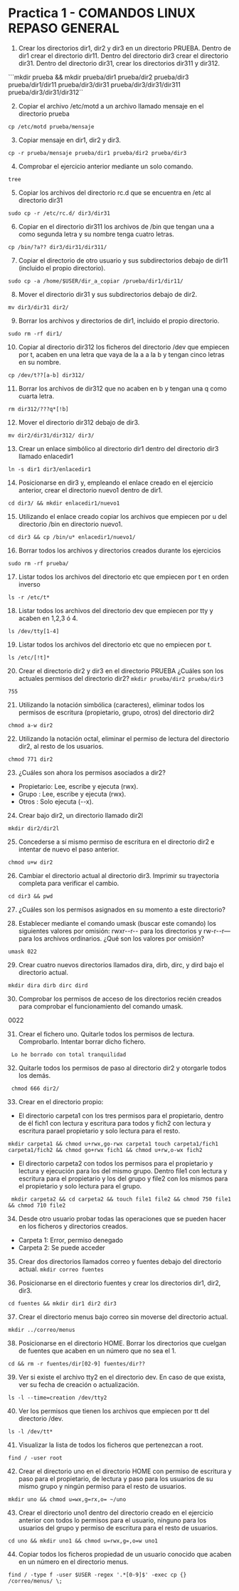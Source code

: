 # Practica 1 - COMANDOS LINUX REPASO GENERAL

1. Crear los directorios dir1, dir2 y dir3 en un directorio PRUEBA. Dentro de dir1 crear el
directorio dir11. Dentro del directorio dir3 crear el directorio dir31. Dentro del directorio
dir31, crear los directorios dir311 y dir312.

```mkdir prueba && mkdir prueba/dir1 prueba/dir2 prueba/dir3 prueba/dir1/dir11 prueba/dir3/dir31 prueba/dir3/dir31/dir311 prueba/dir3/dir31/dir312``

2. Copiar el archivo /etc/motd a un archivo llamado mensaje en el directorio prueba

```cp /etc/motd prueba/mensaje```

3. Copiar mensaje en dir1, dir2 y dir3. 

```cp -r prueba/mensaje prueba/dir1 prueba/dir2 prueba/dir3 ```

4. Comprobar el ejercicio anterior mediante un solo comando.
 
```tree ```

5. Copiar los archivos del directorio rc.d que se encuentra en /etc al directorio dir31

``` sudo cp -r /etc/rc.d/ dir3/dir31 ```

6. Copiar en el directorio dir311 los archivos de /bin que tengan una a como segunda letra y su nombre tenga cuatro letras.

``` cp /bin/?a?? dir3/dir31/dir311/ ```

7. Copiar el directorio de otro usuario y sus subdirectorios debajo de dir11 (incluido el propio directorio).

```sudo cp -a /home/$USER/dir_a_copiar /prueba/dir1/dir11/```

8. Mover el directorio dir31 y sus subdirectorios debajo de dir2.

``` mv dir3/dir31 dir2/ ```

9. Borrar los archivos y directorios de dir1, incluido el propio directorio.

``` sudo rm -rf dir1/ ```

10. Copiar al directorio dir312 los ficheros del directorio /dev que empiecen por t, acaben en
una letra que vaya de la a a la b y tengan cinco letras en su nombre.

````cp /dev/t??[a-b] dir312/````

11. Borrar los archivos de dir312 que no acaben en b y tengan una q como cuarta letra.

```rm dir312/???q*[!b]```

12. Mover el directorio dir312 debajo de dir3.

```mv dir2/dir31/dir312/ dir3/ ```

13. Crear un enlace simbólico al directorio dir1 dentro del directorio dir3 llamado enlacedir1

```ln -s dir1 dir3/enlacedir1```

14. Posicionarse en dir3 y, empleando el enlace creado en el ejercicio anterior, crear el directorio nuevo1 dentro de dir1.

```cd dir3/ && mkdir enlacedir1/nuevo1 ```

15. Utilizando el enlace creado copiar los archivos que empiecen por u del directorio /bin en directorio nuevo1.

```cd dir3 && cp /bin/u* enlacedir1/nuevo1/``` 

16. Borrar todos los archivos y directorios creados durante los ejercicios

```sudo rm -rf prueba/ ``` 

17. Listar todos los archivos del directorio etc que empiecen por t en orden inverso

```ls -r /etc/t* ```

18. Listar todos los archivos del directorio dev que empiecen por tty y acaben en 1,2,3 ó 4.

```ls /dev/tty[1-4]```

19. Listar todos los archivos del directorio etc que no empiecen por t. 

```ls /etc/[!t]*```

20. Crear el directorio dir2 y dir3 en el directorio PRUEBA ¿Cuáles son los actuales permisos del directorio dir2?
``` mkdir prueba/dir2 prueba/dir3 ```

```755```

21. Utilizando la notación simbólica (caracteres), eliminar todos los permisos de escritura (propietario, grupo, otros) del directorio dir2

``` chmod a-w dir2 ```

22. Utilizando la notación octal, eliminar el permiso de lectura del directorio dir2, al resto de los usuarios.

```chmod 771 dir2```

23. ¿Cuáles son ahora los permisos asociados a dir2?

- Propietario: Lee, escribe y ejecuta (rwx).
- Grupo : Lee, escribe y ejecuta (rwx).
- Otros : Solo ejecuta (--x).

24. Crear bajo dir2, un directorio llamado dir2l 

``` mkdir dir2/dir2l ```

25. Concederse a sí mismo permiso de escritura en el directorio dir2 e intentar de nuevo el paso anterior.

``` chmod u+w dir2 ```

26. Cambiar el directorio actual al directorio dir3. Imprimir su trayectoria completa para verificar el cambio.

``` cd dir3 && pwd ```

27. ¿Cuáles son los permisos asignados en su momento a este directorio?

28. Establecer mediante el comando umask (buscar este comando) los siguientes valores
por omisión: rwxr--r-- para los directorios y rw-r--r—para los archivos ordinarios. ¿Qué son los valores por omisión?

``` umask 022 ``` 

29. Crear cuatro nuevos directorios llamados dira, dirb, dirc, y dird bajo el directorio actual.

``` mkdir dira dirb dirc dird ``` 

30. Comprobar los permisos de acceso de los directorios recién creados para comprobar el funcionamiento del comando umask.

0022 

31. Crear el fichero uno. Quitarle todos los permisos de lectura. Comprobarlo. Intentar borrar dicho fichero.

``` Lo he borrado con total tranquilidad```

32. Quitarle todos los permisos de paso al directorio dir2 y otorgarle todos los demás.

``` chmod 666 dir2/``` 

33. Crear en el directorio propio:

- El directorio carpeta1 con los tres permisos para el propietario, dentro de él fich1
con lectura y escritura para todos y fich2 con lectura y escritura parael
propietario y solo lectura para el resto.

``` mkdir carpeta1 && chmod u+rwx,go-rwx carpeta1 touch carpeta1/fich1 carpeta1/fich2 && chmod go+rwx fich1 && chmod u+rw,o-wx fich2  ```  

- El directorio carpeta2 con todos los permisos para el propietario y lectura y
ejecución para los del mismo grupo. Dentro file1 con lectura y escritura para el
propietario y los del grupo y file2 con los mismos para el propietario y solo
lectura para el grupo.

``` mkdir carpeta2 && cd carpeta2 && touch file1 file2 && chmod 750 file1 && chmod 710 file2``` 

34. Desde otro usuario probar todas las operaciones que se pueden hacer en los ficheros y
directorios creados. 

- Carpeta 1: Error, permiso denegado 
- Carpeta 2: Se puede acceder 

35. Crear dos directorios llamados correo y fuentes debajo del directorio actual.
``` mkdir correo fuentes ```

36. Posicionarse en el directorio fuentes y crear los directorios dir1, dir2, dir3.

``` cd fuentes && mkdir dir1 dir2 dir3 ```  

37. Crear el directorio menus bajo correo sin moverse del directorio actual.

``` mkdir ../correo/menus ``` 

38. Posicionarse en el directorio HOME. Borrar los directorios que cuelgan de fuentes que
acaben en un número que no sea el 1.

``` cd && rm -r fuentes/dir[02-9] fuentes/dir?? ``` 

39. Ver si existe el archivo tty2 en el directorio dev. En caso de que exista, ver su fecha de
creación o actualización.

``` ls -l --time=creation /dev/tty2 ```

40. Ver los permisos que tienen los archivos que empiecen por tt del directorio /dev. 

``` ls -l /dev/tt* ``` 

41. Visualizar la lista de todos los ficheros que pertenezcan a root.

``` find / -user root ``` 

42. Crear el directorio uno en el directorio HOME con permiso de escritura y paso para el
propietario, de lectura y paso para los usuarios de su mismo grupo y ningún permiso
para el resto de usuarios.

``` mkdir uno && chmod u=wx,g=rx,o= ~/uno ``` 

43. Crear el directorio uno1 dentro del directorio creado en el ejercicio anterior con todos lo
permisos para el usuario, ninguno para los usuarios del grupo y permiso de escritura
para el resto de usuarios.

``` cd uno && mkdir uno1 && chmod u=rwx,g=,o=w uno1 ``` 

44. Copiar todos los ficheros propiedad de un usuario conocido que acaben en un número
en el directorio menus.

``` find / -type f -user $USER -regex '.*[0-9]$' -exec cp {} /correo/menus/ \; ```